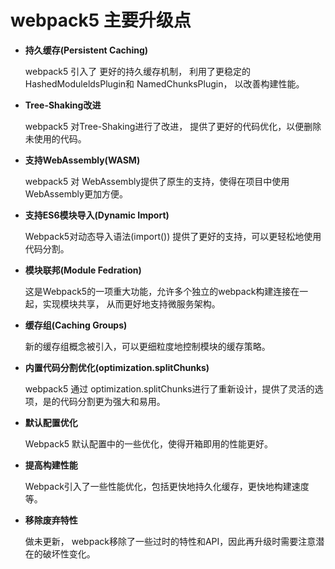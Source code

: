 # webpack5 主要升级点

- **持久缓存(Persistent Caching)**

  webpack5 引入了 更好的持久缓存机制， 利用了更稳定的HashedModuleldsPlugin和 NamedChunksPlugin， 以改善构建性能。

- **Tree-Shaking改进**

  webpack5 对Tree-Shaking进行了改进， 提供了更好的代码优化，以便删除未使用的代码。

- **支持WebAssembly(WASM)**

  webpack5 对 WebAssembly提供了原生的支持，使得在项目中使用WebAssembly更加方便。

- **支持ES6模块导入(Dynamic Import)**

  Webpack5对动态导入语法(import()) 提供了更好的支持，可以更轻松地使用代码分割。

- **模块联邦(Module Fedration)**

  这是Webpack5的一项重大功能，允许多个独立的webpack构建连接在一起，实现模块共享， 从而更好地支持微服务架构。

- **缓存组(Caching Groups)**

  新的缓存组概念被引入，可以更细粒度地控制模块的缓存策略。

- **内置代码分割优化(optimization.splitChunks)**

  webpack5 通过 optimization.splitChunks进行了重新设计，提供了灵活的选项，是的代码分割更为强大和易用。

- **默认配置优化**

  Webpack5 默认配置中的一些优化，使得开箱即用的性能更好。

- **提高构建性能**

  Webpack引入了一些性能优化，包括更快地持久化缓存，更快地构建速度等。

- **移除废弃特性**

  做未更新， webpack移除了一些过时的特性和API，因此再升级时需要注意潜在的破坏性变化。
